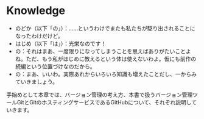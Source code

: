 # Knowledge

- のどか（以下「の」）：……というわけでまたも私たちが駆り出されることになったわけだけど。
- はじめ（以下「は」）：光栄なのです！
- の：それはまあ、一度限りになってしまうことを思えばありがたいことよね。ただ、もう私がはじめに教えるという体は使えないわよ。仮にも前作の続編という位置づけなのだから。
- の：まあ、いいわ。実際あれからいろいろ知識も増えたことだし、一からみていきましょう。

手始めとして本章では、バージョン管理の考え方、本書で扱うバージョン管理ツールGitとGitのホスティングサービスであるGitHubについて、それぞれ説明していきます。
